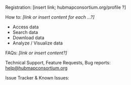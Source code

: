 Registration: [insert link; hubmapconsortium.org/profile ?]

How to: *[link or insert content for each ...?]*

- Access data
- Search data
- Download data
- Analyze / Visualize data


FAQs: *[link or insert content?]*


Technical Support, Feature Requests, Bug reports:
help@hubmapconsortium.org

Issue Tracker & Known Issues:


<!--stackedit_data:
eyJoaXN0b3J5IjpbMTgyMDY4MDY0NSw2NjYyMjk4NjFdfQ==
-->